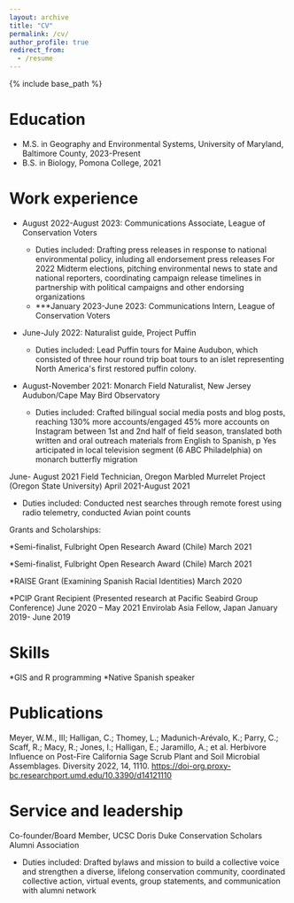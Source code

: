 ```yaml
---
layout: archive
title: "CV"
permalink: /cv/
author_profile: true
redirect_from:
  - /resume
---
```


{% include base_path %}

Education
======
* M.S. in Geography and Environmental Systems, University of Maryland, Baltimore County, 2023-Present
* B.S. in Biology, Pomona College, 2021

Work experience
======
* August 2022-August 2023: Communications Associate, League of Conservation Voters
  * Duties included: Drafting press releases in response to national environmental policy, inluding all endorsement press releases For 2022 Midterm elections, pitching environmental news to state and national reporters, coordinating campaign release timelines in partnership with political campaigns and other endorsing organizations
  * ***January 2023-June 2023: Communications Intern, League of Conservation Voters

* June-July 2022: Naturalist guide, Project Puffin 
  * Duties included: Lead Puffin tours for Maine Audubon, which consisted of three hour round trip boat tours to an islet representing North America's first restored puffin colony. 

* August-November 2021: Monarch Field Naturalist, New Jersey Audubon/Cape May Bird Observatory
  * Duties included: Crafted bilingual social media posts and blog posts, reaching 130% more accounts/engaged 45% more accounts on Instagram between 1st and 2nd half of field season, translated both written and oral outreach materials from English to Spanish, p Yes articipated in local television segment (6 ABC Philadelphia) on monarch butterfly migration

June- August 2021 Field Technician, Oregon Marbled Murrelet Project (Oregon State University) April 2021-August 2021
 * Duties included: Conducted nest searches through remote forest using radio telemetry, conducted Avian point counts


Grants and Scholarships:

*Semi-finalist, Fulbright Open Research Award (Chile) March 2021

*Semi-finalist, Fulbright Open Research Award (Chile) March 2021

*RAISE Grant (Examining Spanish Racial Identities) March 2020

*PCIP Grant Recipient (Presented research at Pacific Seabird Group Conference) June 2020 – May 2021
Envirolab Asia Fellow, Japan January 2019- June 2019

  
Skills
======
*GIS and R programming
*Native Spanish speaker

Publications
======
Meyer, W.M., III; Halligan, C.; Thomey, L.; Madunich-Arévalo, K.; Parry, C.; Scaff, R.; Macy, R.; Jones, I.; Halligan, E.; Jaramillo, A.; et al. Herbivore Influence on Post-Fire California Sage Scrub Plant and Soil Microbial Assemblages. Diversity 2022, 14, 1110. https://doi-org.proxy-bc.researchport.umd.edu/10.3390/d14121110
  

Service and leadership
======
Co-founder/Board Member, UCSC Doris Duke Conservation Scholars Alumni Association 
* Duties included: Drafted bylaws and mission to build a collective voice and strengthen a diverse, lifelong conservation community, coordinated collective action, virtual events, group statements, and communication with alumni network
